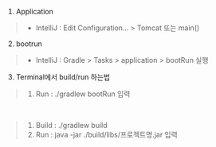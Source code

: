 1. Application 
> - IntelliJ : Edit Configuration... > Tomcat 또는 main()
2. bootrun
> - IntelliJ : Gradle > Tasks > application > bootRun 실행
3. Terminal에서 build/run 하는법
> 1. Run : ./gradlew bootRun 입력

<br> 

> 1. Build : ./gradlew build
> 2. Run : java -jar ./build/libs/프로젝트명.jar 입력
